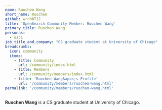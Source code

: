 ```yaml
---
name: Ruochen Wang
short_name: Ruochen
github: wrch0712
title: 'OpenSearch Community Member: Ruochen Wang'
primary_title: Ruochen Wang
personas:
  - osci
job_title_and_company: "CS graduate student at University of Chicago"
breadcrumbs:
  icon: community
  items:
    - title: Community
      url: /community/index.html
    - title: Members
      url: /community/members/index.html
    - title: 'Ruochen Wang&apos;s Profile'
      url: '/community/members/ruochen-wang.html'
permalink: '/community/members/ruochen-wang.html'
---
```


**Ruochen Wang** is a CS graduate student at University of Chicago.

